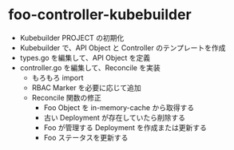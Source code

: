 # foo-controller-kubebuilder

- Kubebuilder PROJECT の初期化
- Kubebuilder で、API Object と Controller のテンプレートを作成
- types.go を編集して、API Object を定義
- controller.go を編集して、Reconcile を実装
  - もろもろ import
  - RBAC Marker を必要に応じて追加
  - Reconcile 関数の修正
    - Foo Object を in-memory-cache から取得する
    - 古い Deployment が存在していたら削除する
    - Foo が管理する Deployment を作成または更新する
    - Foo ステータスを更新する
